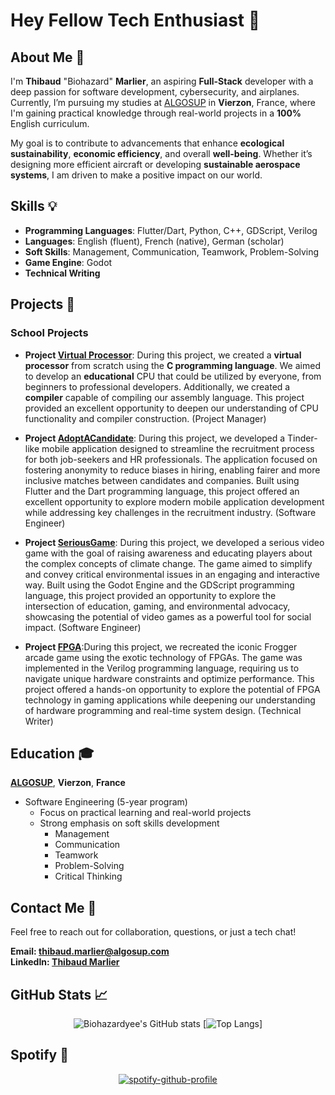 # Hey Fellow Tech Enthusiast 👋
## About Me 🚀

I'm **Thibaud** "Biohazard" **Marlier**, an aspiring **Full-Stack** developer with a deep passion for software development, cybersecurity, and airplanes. Currently, I’m pursuing my studies at [ALGOSUP](https://algosup.com/en.html) in **Vierzon**, France, where I'm gaining practical knowledge through real-world projects in a **100%** English curriculum.

My goal is to contribute to advancements that enhance **ecological sustainability**, **economic efficiency**, and overall **well-being**. Whether it’s designing more efficient aircraft or developing **sustainable aerospace systems**, I am driven to make a positive impact on our world.

## Skills 💡

- **Programming Languages**: Flutter/Dart, Python, C++, GDScript, Verilog
- **Languages**: English (fluent), French (native), German (scholar)
- **Soft Skills**: Management, Communication, Teamwork, Problem-Solving
- **Game Engine**: Godot
- **Technical Writing**

## Projects 🌟

### School Projects

- **Project [Virtual Processor](https://github.com/algosup/2023-2024-project-3-virtual-processor-team-3)**: During this project, we created a **virtual processor** from scratch using the **C programming language**. We aimed to develop an **educational** CPU that could be utilized by everyone, from beginners to professional developers. Additionally, we created a **compiler** capable of compiling our assembly language. This project provided an excellent opportunity to deepen our understanding of CPU functionality and compiler construction. (Project Manager)

- **Project [AdoptACandidate](https://github.com/algosup/2023-2024-project-5-flutter-team-3)**: During this project, we developed a Tinder-like mobile application designed to streamline the recruitment process for both job-seekers and HR professionals. The application focused on fostering anonymity to reduce biases in hiring, enabling fairer and more inclusive matches between candidates and companies. Built using Flutter and the Dart programming language, this project offered an excellent opportunity to explore modern mobile application development while addressing key challenges in the recruitment industry. (Software Engineer)

- **Project [SeriousGame](https://github.com/algosup/2024-2025-project-2-serious-game-team-8)**: During this project, we developed a serious video game with the goal of raising awareness and educating players about the complex concepts of climate change. The game aimed to simplify and convey critical environmental issues in an engaging and interactive way. Built using the Godot Engine and the GDScript programming language, this project provided an opportunity to explore the intersection of education, gaming, and environmental advocacy, showcasing the potential of video games as a powerful tool for social impact. (Software Engineer)

- **Project [FPGA](https://github.com/algosup/2024-2025-project-1-fpga-team-8)**:During this project, we recreated the iconic Frogger arcade game using the exotic technology of FPGAs. The game was implemented in the Verilog programming language, requiring us to navigate unique hardware constraints and optimize performance. This project offered a hands-on opportunity to explore the potential of FPGA technology in gaming applications while deepening our understanding of hardware programming and real-time system design. (Technical Writer)

## Education 🎓

[**ALGOSUP**](https://algosup.com/en.html), **Vierzon**, **France**

- Software Engineering (5-year program)
  - Focus on practical learning and real-world projects
  - Strong emphasis on soft skills development
    - Management
    - Communication
    - Teamwork
    - Problem-Solving
    - Critical Thinking

## Contact Me 📧

Feel free to reach out for collaboration, questions, or just a tech chat!

**Email: thibaud.marlier@algosup.com**  
**LinkedIn: [Thibaud Marlier](https://www.linkedin.com/in/thibaudmarlier/)**

## GitHub Stats 📈
<div align="center">
  
![Biohazardyee's GitHub stats](https://github-readme-stats.vercel.app/api?username=biohazardyee&theme=chartreuse-dark)
[![Top Langs](https://github-readme-stats.vercel.app/api/top-langs/?username=biohazardyee)]

</div>

## Spotify 🎵

<div align="center">
  
[![spotify-github-profile](https://spotify-github-profile.kittinanx.com/api/view?uid=21wylvftszdvo2yinz5azdmyi&cover_image=true&theme=default&show_offline=false&background_color=121212&interchange=false)](https://github.com/kittinan/spotify-github-profile)

</div>
